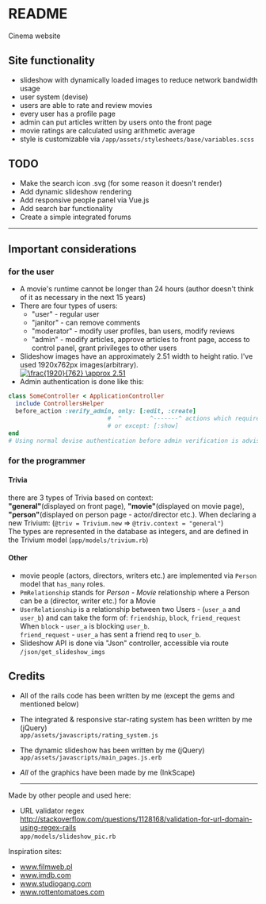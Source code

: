 # README

Cinema website

## Site functionality

* slideshow with dynamically loaded images to reduce network bandwidth usage
* user system (devise)
* users are able to rate and review movies
* every user has a profile page
* admin can put articles written by users onto the front page
* movie ratings are calculated using arithmetic average
* style is customizable via `/app/assets/stylesheets/base/variables.scss`

## TODO

* Make the search icon .svg (for some reason it doesn't render)
* Add dynamic slideshow rendering
* Add responsive people panel via <span>Vue</span>.js
* Add search bar functionality
* Create a simple integrated forums

---
## Important considerations

### for the user

* A movie's runtime cannot be longer than 24 hours (author doesn't think of it as necessary in the next 15 years)
* There are four types of users:  
    * "user" - regular user
    * "janitor" - can remove comments
    * "moderator" - modify user profiles, ban users, modify reviews
    * "admin" - modify articles, approve articles to front page, access to control panel, grant privileges to other users
* Slideshow images have an approximately 2.51 width to height ratio. I've used 1920x762px images(arbitrary).  
<a href="https://www.codecogs.com/eqnedit.php?latex=\frac{1920}{762}&space;\approx&space;2.51" target="_blank"><img src="https://latex.codecogs.com/gif.latex?\frac{1920}{762}&space;\approx&space;2.51" title="\frac{1920}{762} \approx 2.51" /></a>
* Admin authentication is done like this:
~~~ruby
class SomeController < ApplicationController
  include ControllersHelper
  before_action :verify_admin, only: [:edit, :create]
                            #  ^        ^-------^ actions which require verification
                            # or except: [:show]
end
# Using normal devise authentication before admin verification is advisable.
~~~

### for the programmer

#### Trivia
there are 3 types of Trivia based on context:   
**"general"**(displayed on front page), **"movie"**(displayed on movie page),
**"person"**(displayed on person page - actor/director etc.).
When declaring a new Trivium: (`@triv = Trivium.new` => `@triv.context = "general"`)  
The types are represented in the database as integers, and are defined in the Trivium model (`app/models/trivium.rb`)

#### Other
* movie people (actors, directors, writers etc.) are implemented via `Person` model that `has_many` roles.
* `PmRelationship` stands for *Person - Movie* relationship where a Person can be a (director, writer etc.) for a Movie  
* `UserRelationship` is a relationship between two Users - (`user_a` and `user_b`) and can take the form of: `friendship`, `block`, `friend_request`  
   When `block` - `user_a` is blocking `user_b`.   
   `friend_request` - `user_a` has sent a friend req to `user_b`.  
* Slideshow API is done via "Json" controller, accessible via route `/json/get_slideshow_imgs`

## Credits 
* All of the rails code has been written by me (except the gems and mentioned below)
* The integrated & responsive star-rating system has been written by me (jQuery)  
    `app/assets/javascripts/rating_system.js`
* The dynamic slideshow has been written by me (jQuery)  
    `app/assets/javascripts/main_pages.js.erb`
* _All_ of the graphics have been made by me (InkScape)

    ---
Made by other people and used here:
* URL validator regex http://stackoverflow.com/questions/1128168/validation-for-url-domain-using-regex-rails  
    `app/models/slideshow_pic.rb`

Inspiration sites:
* www.filmweb.pl
* www.imdb.com
* www.studiogang.com
* www.rottentomatoes.com
